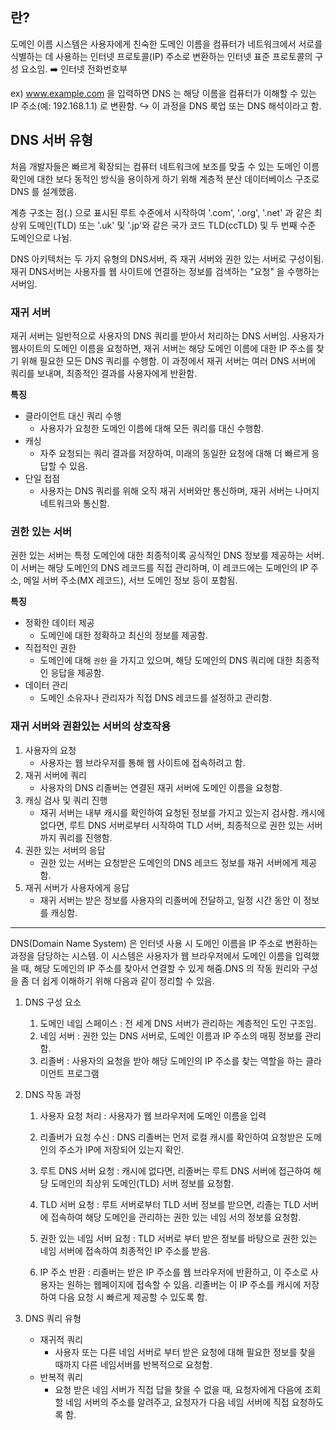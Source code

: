 
## 란?

도메인 이름 시스템은 사용자에게 친숙한 도메인 이름을 컴퓨터가 네트워크에서 서로를 식별하는 데 사용하는 인터넷 프로토콜(IP) 주소로 변환하는 인터넷 표준 프로토콜의 구성 요소임.
➡️ 인터넷 전화번호부

ex) www.example.com 을 입력하면 DNS 는 해당 이름을 컴퓨터가 이해할 수 있는 IP 주소(예: 192.168.1.1) 로 변환함.
↪️ 이 과정을 DNS 룩업 또는 DNS 해석이라고 함.


## DNS 서버 유형

처음 개발자들은 빠르게 확장되는 컴퓨터 네트워크에 보조를 맞출 수 있는 도메인 이름 확인에 대한 보다 동적인 방식을 용이하게 하기 위해 계층적 분산 데이터베이스 구조로 DNS 를 설계했음.

계층 구조는 점(.) 으로 표시된 루트 수준에서 시작하여 '.com', '.org', '.net' 과 같은 최상위 도메인(TLD) 또는 '.uk' 및 '.jp'와 같은 국가 코드 TLD(ccTLD) 및 두 번째 수준 도메인으로 나뉨.

DNS 아키텍처는 두 가지 유형의 DNS서버, 즉 재귀 서버와 권한 있는 서버로 구성이됨. 재귀 DNS서버는 사용자를 웹 사이트에 연결하는 정보를 검색하는 "요청" 을 수행하는 서버임.



### 재귀 서버

재귀 서버는 일반적으로 사용자의 DNS 쿼리를 받아서 처리하는 DNS 서버임.
사용자가 웹사이트의 도메인 이름을 요청하면, 재귀 서버는 해당 도메인 이름에 대한 IP 주소를 찾기 위해 필요한 모든 DNS 쿼리를 수행함.
이 과정에서 재귀 서버는 여러 DNS 서버에 쿼리를 보내며, 최종적인 결과를 사용자에게 반환함.

**특징**
* 클라이언트 대신 쿼리 수행
	* 사용자가 요청한 도메인 이름에 대해 모든 쿼리를 대신 수행함.
* 캐싱
	* 자주 요청되는 쿼리 결과를 저장하여, 미래의 동일한 요청에 대해 더 빠르게 응답할 수 있음.
* 단일 접점
	* 사용자는 DNS 쿼리를 위해 오직 재귀 서버와만 통신하며, 재귀 서버는 나머지 네트워크와 통신함.


### 권한 있는 서버

권한 있는 서버는 특정 도메인에 대한 최종적이록 공식적인 DNS 정보를 제공하는 서버. 이 서버는 해당 도메인의 DNS 레코드를 직접 관리하며, 이 레코드에는 도메인의 IP 주소, 메일 서버 주소(MX 레코드), 서브 도메인 정보 등이 포함됨.


**특징**
* 정확한 데이터 제공
	* 도메인에 대한 정확하고 최신의 정보를 제공함.
* 직접적인 권한
	* 도메인에 대해 `권한` 을 가지고 있으며, 해당 도메인의 DNS 쿼리에 대한 최종적인 응답을 제공함.
* 데이터 관리
	* 도메인 소유자나 관리자가 직접 DNS 레코드를 설정하고 관리함.


### 재귀 서버와 권환있는 서버의 상호작용

1. 사용자의 요청
	* 사용자는 웹 브라우저를 통해 웹 사이트에 접속하려고 함.
2. 재귀 서버에 쿼리
	* 사용자의 DNS 리졸버는 연결된 재귀 서버에 도메인 이름을 요청함.
3. 캐싱 검사 및 쿼리 진행
	* 재귀 서버는 내부 캐시를 확인하여 요청된 정보를 가지고 있는지 검사함. 캐시에 없다면, 루트 DNS 서버로부터 시작하여 TLD 서버, 최종적으로 권한 있는 서버까지 쿼리를 진행함.
4. 권한 있는 서버의 응답
	* 권한 있는 서버는 요청받은 도메인의 DNS 레코드 정보를 재귀 서버에게 제공함.
5. 재귀 서버가 사용자에게 응답
	* 재귀 서버는 받은 정보를 사용자의 리졸버에 전달하고, 일정 시간 동안 이 정보를 캐싱함.




----


DNS(Domain Name System) 은 인터넷 사용 시 도메인 이름을 IP 주소로 변환하는 과정을 담당하는 시스템. 이 시스템은 사용자가 웹 브라우저에서 도메인 이름을 입력했을 때, 해당 도메인의 IP 주소를 찾아서 연결할 수 있게 해줌.DNS 의 작동 원리와 구성을 좀 더 쉽게 이해하기 위해 다음과 같이 정리할 수 있음.


1. DNS 구성 요소
	1. 도메인 네임 스페이스 : 전 세계 DNS 서버가 관리하는 계층적인 도인 구조임.
	2. 네임 서버 : 권한 있는 DNS 서버로, 도메인 이름과 IP 주소의 매핑 정보를 관리함.
	3. 리졸버 : 사용자의 요청을 받아 해당 도메인의 IP 주소를 찾는 역할을 하는 클라이언트 프로그램

2. DNS 작동 과정
	1. 사용자 요청 처리 : 사용자가 웹 브라우저에 도메인 이름을 입력
	   
	2. 리졸버가 요청 수신 : DNS 리졸버는 먼저 로컬 캐시를 확인하여 요청받은 도메인의 주소가 IP에 저장되어 있는지 확인.
	   
	3. 루트 DNS 서버 요청 : 캐시에 없다면, 리졸버는 루트 DNS 서버에 접근하여 해당 도메인의 최상위 도메인(TLD) 서버 정보를 요청함.
	   
	4. TLD 서버 요청 : 루트 서버로부터 TLD 서버 정보를 받으면, 리졸는 TLD 서버에 접속하여 해당 도메인을 관리하는 권한 있는 네임 서의 정보를 요청함.
	   
	5. 권한 있는 네임 서버 요청 : TLD 서버로 부터 받은 정보를 바탕으로 권한 있는 네임 서버에 접속하여 최종적인 IP 주소를 받음.
	
	6. IP 주소 반환 : 리졸버는 받은 IP 주소를 웹 브라우저에 반환하고, 이 주소로 사용자는 원하는 웹페이지에 접속할 수 있음.
	   리졸버는 이 IP 주소를 캐시에 저장하여 다음 요청 시 빠르게 제공할 수 있도록 함.


3. DNS 쿼리 유형
	* 재귀적 쿼리
		* 사용자 또는 다른 네임 서버로 부터 받은 요청에 대해 필요한 정보를 찾을 때까지 다른 네임서버를 반복적으로 요청함.
	* 반복적 쿼리
		* 요청 받은 네임 서버가 직접 답을 찾을 수 없을 때, 요청자에게 다음에 조회할 네임 서버의 주소를 알려주고, 요청자가 다음 네임 서버에 직접 요청하도록 함.



